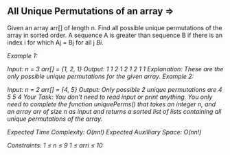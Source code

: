 All Unique Permutations of an array  =>
-----------------------------------


Given an array arr[] of length n. Find all possible unique permutations of the array in sorted order. A sequence A is greater than sequence B if there is an index i for which Aj = Bj for all j<i and Ai > Bi.

Example 1:

Input: 
n = 3
arr[] = {1, 2, 1}
Output: 
1 1 2
1 2 1
2 1 1
Explanation:
These are the only possible unique permutations
for the given array.
Example 2:

Input: 
n = 2
arr[] = {4, 5}
Output: 
Only possible 2 unique permutations are
4 5
5 4
Your Task:
You don't need to read input or print anything. You only need to complete the function uniquePerms() that takes an integer n, and an array arr of size n as input and returns a sorted list of lists containing all unique permutations of the array.

Expected Time Complexity:  O(n*n!)
Expected Auxilliary Space: O(n*n!)

Constraints:
1 ≤ n ≤ 9
1 ≤ arri ≤ 10

